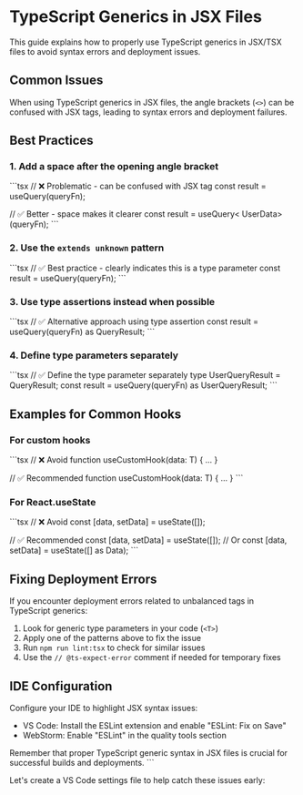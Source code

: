 # TypeScript Generics in JSX Files

This guide explains how to properly use TypeScript generics in JSX/TSX files to avoid syntax errors and deployment issues.

## Common Issues

When using TypeScript generics in JSX files, the angle brackets (`<>`) can be confused with JSX tags, leading to syntax errors and deployment failures.

## Best Practices

### 1. Add a space after the opening angle bracket

\`\`\`tsx
// ❌ Problematic - can be confused with JSX tag
const result = useQuery<UserData>(queryFn);

// ✅ Better - space makes it clearer
const result = useQuery< UserData>(queryFn);
\`\`\`

### 2. Use the `extends unknown` pattern

\`\`\`tsx
// ✅ Best practice - clearly indicates this is a type parameter
const result = useQuery<UserData extends unknown>(queryFn);
\`\`\`

### 3. Use type assertions instead when possible

\`\`\`tsx
// ✅ Alternative approach using type assertion
const result = useQuery(queryFn) as QueryResult<UserData>;
\`\`\`

### 4. Define type parameters separately

\`\`\`tsx
// ✅ Define the type parameter separately
type UserQueryResult = QueryResult<UserData>;
const result = useQuery(queryFn) as UserQueryResult;
\`\`\`

## Examples for Common Hooks

### For custom hooks

\`\`\`tsx
// ❌ Avoid
function useCustomHook<T>(data: T) { ... }

// ✅ Recommended
function useCustomHook<T extends unknown>(data: T) { ... }
\`\`\`

### For React.useState

\`\`\`tsx
// ❌ Avoid
const [data, setData] = useState<Data>([]);

// ✅ Recommended
const [data, setData] = useState<Data extends unknown>([]);
// Or
const [data, setData] = useState([] as Data);
\`\`\`

## Fixing Deployment Errors

If you encounter deployment errors related to unbalanced tags in TypeScript generics:

1. Look for generic type parameters in your code (`<T>`)
2. Apply one of the patterns above to fix the issue
3. Run `npm run lint:tsx` to check for similar issues
4. Use the `// @ts-expect-error` comment if needed for temporary fixes

## IDE Configuration

Configure your IDE to highlight JSX syntax issues:

- VS Code: Install the ESLint extension and enable "ESLint: Fix on Save"
- WebStorm: Enable "ESLint" in the quality tools section

Remember that proper TypeScript generic syntax in JSX files is crucial for successful builds and deployments.
\`\`\`

Let's create a VS Code settings file to help catch these issues early:
